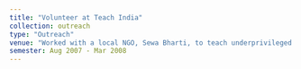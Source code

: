 ```yaml
---
title: "Volunteer at Teach India"
collection: outreach
type: "Outreach"
venue: "Worked with a local NGO, Sewa Bharti, to teach underprivileged kids Science and Math"
semester: Aug 2007 - Mar 2008
---
```


